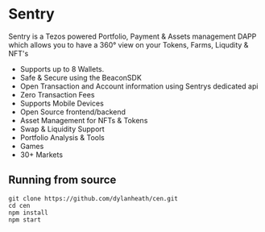 # Sentry

Sentry is a Tezos powered Portfolio, Payment & Assets management DAPP which allows you to have a 360° view on your Tokens, Farms, Liqudity & NFT's

* Supports up to 8 Wallets.
* Safe & Secure using the BeaconSDK
* Open Transaction and Account information using Sentrys dedicated api
* Zero Transaction Fees
* Supports Mobile Devices
* Open Source frontend/backend
* Asset Management for NFTs & Tokens
* Swap & Liquidity Support
* Portfolio Analysis & Tools
* Games
* 30+ Markets


## Running from source

```
git clone https://github.com/dylanheath/cen.git
cd cen
npm install
npm start
```
